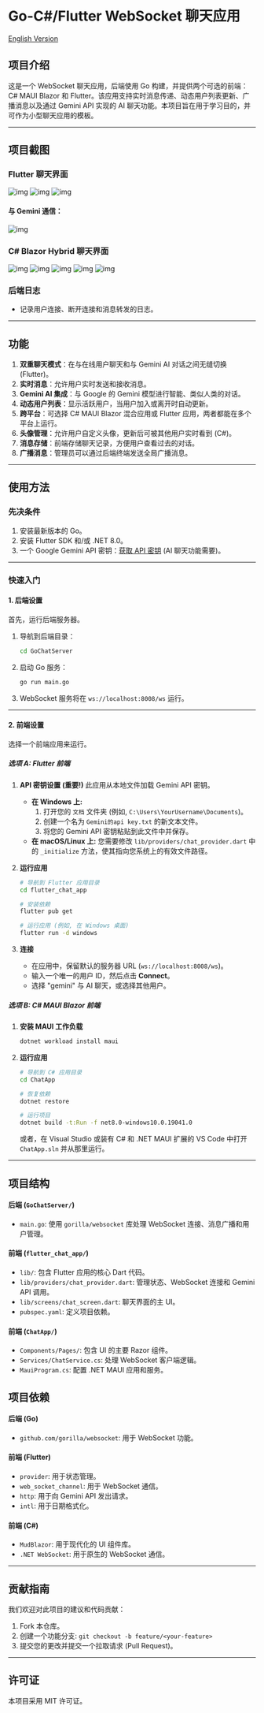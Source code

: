 # Go-C#/Flutter WebSocket 聊天应用

[English Version](README.md)

## 项目介绍

这是一个 WebSocket 聊天应用，后端使用 Go 构建，并提供两个可选的前端：C# MAUI Blazor 和 Flutter。该应用支持实时消息传递、动态用户列表更新、广播消息以及通过 Gemini API 实现的 AI 聊天功能。本项目旨在用于学习目的，并可作为小型聊天应用的模板。

------

## 项目截图

### Flutter 聊天界面

![img](images/7.png)
![img](images/8.png)
![img](images/9.png)

#### 与 Gemini 通信：
![img](images/10.png)

### C# Blazor Hybrid 聊天界面

![img](images/2.png)
![img](images/3.png)
![img](images/4.png)
![img](images/5.png)
![img](images/6.png)

### 后端日志

- 记录用户连接、断开连接和消息转发的日志。

------

## 功能

1.  **双重聊天模式**：在与在线用户聊天和与 Gemini AI 对话之间无缝切换 (Flutter)。
2.  **实时消息**：允许用户实时发送和接收消息。
3.  **Gemini AI 集成**：与 Google 的 Gemini 模型进行智能、类似人类的对话。
4.  **动态用户列表**：显示活跃用户，当用户加入或离开时自动更新。
5.  **跨平台**：可选择 C# MAUI Blazor 混合应用或 Flutter 应用，两者都能在多个平台上运行。
6.  **头像管理**：允许用户自定义头像，更新后可被其他用户实时看到 (C#)。
7.  **消息存储**：前端存储聊天记录，方便用户查看过去的对话。
8.  **广播消息**：管理员可以通过后端终端发送全局广播消息。

------

## 使用方法

### 先决条件

1.  安装最新版本的 Go。
2.  安装 Flutter SDK 和/或 .NET 8.0。
3.  一个 Google Gemini API 密钥：[获取 API 密钥](https://aistudio.google.com/app/apikey) (AI 聊天功能需要)。

------

### 快速入门

#### 1. 后端设置

首先，运行后端服务器。

1.  导航到后端目录：
    ```bash
    cd GoChatServer
    ```
2.  启动 Go 服务：
    ```bash
    go run main.go
    ```
3.  WebSocket 服务将在 `ws://localhost:8008/ws` 运行。

---

#### 2. 前端设置

选择一个前端应用来运行。

##### 选项 A: Flutter 前端

1.  **API 密钥设置 (重要!)**
    此应用从本地文件加载 Gemini API 密钥。
    -   **在 Windows 上:**
        1.  打开您的 `文档` 文件夹 (例如, `C:\Users\YourUsername\Documents`)。
        2.  创建一个名为 `Gemini的api key.txt` 的新文本文件。
        3.  将您的 Gemini API 密钥粘贴到此文件中并保存。
    -   **在 macOS/Linux 上:**
        您需要修改 `lib/providers/chat_provider.dart` 中的 `_initialize` 方法，使其指向您系统上的有效文件路径。

2.  **运行应用**
    ```bash
    # 导航到 Flutter 应用目录
    cd flutter_chat_app

    # 安装依赖
    flutter pub get

    # 运行应用 (例如, 在 Windows 桌面)
    flutter run -d windows
    ```
3.  **连接**
    -   在应用中，保留默认的服务器 URL (`ws://localhost:8008/ws`)。
    -   输入一个唯一的用户 ID，然后点击 **Connect**。
    -   选择 "gemini" 与 AI 聊天，或选择其他用户。

##### 选项 B: C# MAUI Blazor 前端

1.  **安装 MAUI 工作负载**
    ```bash
    dotnet workload install maui
    ```
2.  **运行应用**
    ```bash
    # 导航到 C# 应用目录
    cd ChatApp

    # 恢复依赖
    dotnet restore

    # 运行项目
    dotnet build -t:Run -f net8.0-windows10.0.19041.0
    ```
    或者，在 Visual Studio 或装有 C# 和 .NET MAUI 扩展的 VS Code 中打开 `ChatApp.sln` 并从那里运行。

------

## 项目结构

#### 后端 (`GoChatServer/`)

-   `main.go`: 使用 `gorilla/websocket` 库处理 WebSocket 连接、消息广播和用户管理。

#### 前端 (`flutter_chat_app/`)

-   `lib/`: 包含 Flutter 应用的核心 Dart 代码。
-   `lib/providers/chat_provider.dart`: 管理状态、WebSocket 连接和 Gemini API 调用。
-   `lib/screens/chat_screen.dart`: 聊天界面的主 UI。
-   `pubspec.yaml`: 定义项目依赖。

#### 前端 (`ChatApp/`)

-   `Components/Pages/`: 包含 UI 的主要 Razor 组件。
-   `Services/ChatService.cs`: 处理 WebSocket 客户端逻辑。
-   `MauiProgram.cs`: 配置 .NET MAUI 应用和服务。

## 项目依赖

#### 后端 (Go)

-   `github.com/gorilla/websocket`: 用于 WebSocket 功能。

#### 前端 (Flutter)

-   `provider`: 用于状态管理。
-   `web_socket_channel`: 用于 WebSocket 通信。
-   `http`: 用于向 Gemini API 发出请求。
-   `intl`: 用于日期格式化。

#### 前端 (C#)

-   `MudBlazor`: 用于现代化的 UI 组件库。
-   `.NET WebSocket`: 用于原生的 WebSocket 通信。

------

## 贡献指南

我们欢迎对此项目的建议和代码贡献：

1.  Fork 本仓库。
2.  创建一个功能分支: `git checkout -b feature/<your-feature>`
3.  提交您的更改并提交一个拉取请求 (Pull Request)。

------

## 许可证

本项目采用 MIT 许可证。
